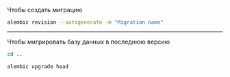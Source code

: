
Чтобы создать миграцию
```sh
alembic revision --autogenerate -m "Migration name"
```

---

Чтобы мигрировать базу данных в последнюю версию
```sh
cd .. 

alembic upgrade head
```